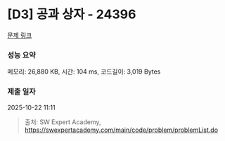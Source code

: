 # [D3] 공과 상자 - 24396 

[문제 링크](https://swexpertacademy.com/main/code/problem/problemDetail.do?contestProbId=AZZ_XjxKgVLHBINj) 

### 성능 요약

메모리: 26,880 KB, 시간: 104 ms, 코드길이: 3,019 Bytes

### 제출 일자

2025-10-22 11:11



> 출처: SW Expert Academy, https://swexpertacademy.com/main/code/problem/problemList.do